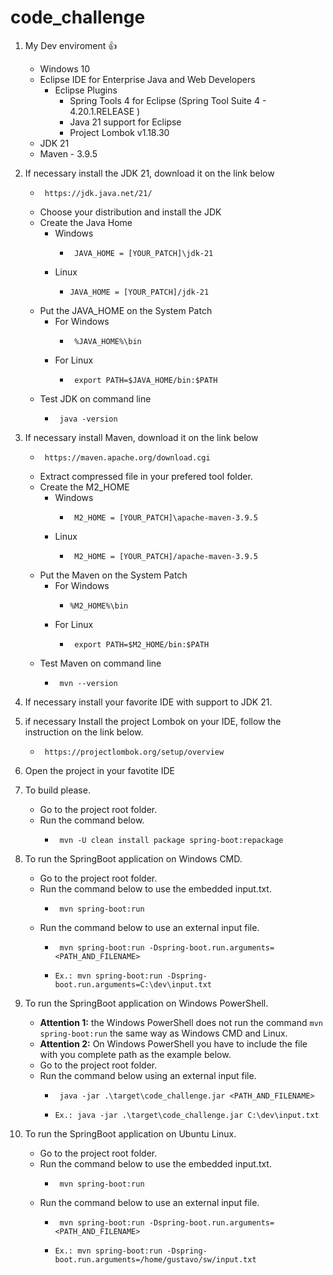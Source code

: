 # code_challenge

1. My Dev enviroment 👍
   - Windows 10
   - Eclipse IDE for Enterprise Java and Web Developers
   		- Eclipse Plugins
   			- Spring Tools 4 for Eclipse (Spring Tool Suite 4 - 4.20.1.RELEASE ) 
   			- Java 21 support for Eclipse
   			- Project Lombok v1.18.30 
   - JDK 21
   - Maven - 3.9.5

2. If necessary install the JDK 21, download it on the link below
	- ```
	   https://jdk.java.net/21/
	   ```
	- Choose your distribution and install the JDK
	- Create the Java Home
		- Windows
			- ``` 
			   JAVA_HOME = [YOUR_PATCH]\jdk-21
			  ```
		- Linux
			- ``` 
			  JAVA_HOME = [YOUR_PATCH]/jdk-21
			  ```
	- Put the JAVA_HOME on the System Patch
		- For Windows
			- ```
			   %JAVA_HOME%\bin
			  ```
		- For Linux 
			- ``` 
			   export PATH=$JAVA_HOME/bin:$PATH 
			  ```
	- Test JDK on command line
		- ``` 
		   java -version 
		  ```		

3. If necessary install Maven, download it on the link below
	- ``` 
	   https://maven.apache.org/download.cgi 
	   ```
	- Extract compressed file in your prefered tool folder.
	- Create the M2_HOME
		- Windows
			- ``` 
			   M2_HOME = [YOUR_PATCH]\apache-maven-3.9.5 
			  ```
		- Linux
			- ```
			   M2_HOME = [YOUR_PATCH]/apache-maven-3.9.5
			  ```
	- Put the Maven on the System Patch
		- For Windows
			- ```
			  %M2_HOME%\bin
			  ```
		- For Linux
			- ```
			   export PATH=$M2_HOME/bin:$PATH
			  ```
	- Test Maven on command line
		- ```
		   mvn --version
		  ```

4. If necessary install your favorite IDE with support to JDK 21.

5. if necessary Install the project Lombok on your IDE, follow the instruction on the link below.
	- ```
	   https://projectlombok.org/setup/overview
	  ```

6. Open the project in your favotite IDE

7. To build please.
	- Go to the project root folder.
	- Run the command below.
		- ```
		   mvn -U clean install package spring-boot:repackage
		  ```

8. To run the SpringBoot application on Windows CMD.
	- Go to the project root folder.
	- Run the command below to use the embedded input.txt.
		- ```
		   mvn spring-boot:run
		  ```
	- Run the command below to use an external input file.
		- ```
		   mvn spring-boot:run -Dspring-boot.run.arguments=<PATH_AND_FILENAME>
		  ```
		- ```Ex.: mvn spring-boot:run -Dspring-boot.run.arguments=C:\dev\input.txt ```
		
9. To run the SpringBoot application on Windows PowerShell.
	- **Attention 1:** the Windows PowerShell does not run the command ``` mvn spring-boot:run ``` the same way as Windows CMD and Linux.
	- **Attention 2:** On Windows PowerShell you have to include the file with you complete path as the example below.
	- Go to the project root folder.
	- Run the command below using an external input file.
		- ```
		   java -jar .\target\code_challenge.jar <PATH_AND_FILENAME>
		  ```
		- ```Ex.: java -jar .\target\code_challenge.jar C:\dev\input.txt```
		
10. To run the SpringBoot application on Ubuntu Linux.
	- Go to the project root folder.
	- Run the command below to use the embedded input.txt.
		- ```
		   mvn spring-boot:run
		  ```
	- Run the command below to use an external input file.
		- ```
		   mvn spring-boot:run -Dspring-boot.run.arguments=<PATH_AND_FILENAME>
		  ```
		- ```Ex.: mvn spring-boot:run -Dspring-boot.run.arguments=/home/gustavo/sw/input.txt ```